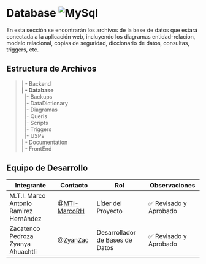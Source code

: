 # Database ![MySql](https://img.shields.io/badge/MySQL-005C84?style=for-the-badge&logo=mysql&logoColor=white)


En esta sección se encontrarán los archivos de la base de datos que estará conectada a la  aplicación web, incluyendo los diagramas entidad-relacion, modelo relacional, copias de seguridad, diccionario de datos, consultas, triggers, etc.

## Estructura de Archivos

>| - Backend <br>
>**| - Database** <br>
>&nbsp;&nbsp;|- Backups<br>
>&nbsp;&nbsp;|- DataDictionary<br>
>&nbsp;&nbsp;|- Diagramas<br>
>&nbsp;&nbsp;|- Queris<br>
>&nbsp;&nbsp;|- Scripts<br>
>&nbsp;&nbsp;|- Triggers<br>
>&nbsp;&nbsp;|- USPs<br>
>| - Documentation<br>
>| - FrontEnd

## Equipo de Desarrollo

|Integrante|Contacto|Rol|Observaciones|
|-----------|------|--------|-------------|
|M.T.I. Marco Antonio Ramirez Hernández|[@MTI-MarcoRH](https://github.com/MTI-MarcoRH)|Líder del Proyecto|✅ Revisado y Aprobado|
|Zacatenco Pedroza Zyanya Ahuachtli|[@ZyanZac](https://github.com/ZyanZac)|Desarrollador de Bases de Datos|✅ Revisado y Aprobado|
